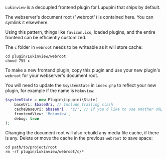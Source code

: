 `Lukinview` is a decoupled frontend plugin for Lupupini that ships by default.

The webserver's document root ("webroot") is contained here. You can symlink it elsewhere.

Using this pattern, things like `favicon.ico`, loaded plugins, and the entire frontend can be efficiently customized.

The `c` folder in `webroot` needs to be writeable as it will store cache:

```shell
cd plugin/Lukinview/webroot
chmod 755 c
```

To make a new frontend plugin, copy this plugin and use your new plugin's `webroot` for your webserver's document root.

You will need to update the `$systemState` in `index.php` to reflect your new plugin, for example if the name is `Mokuview`:

```php
$systemState = new Plugin\Lipupini\State(
	baseUri: $baseUri, // Include trailing slash
	cacheBaseUri: $baseUri . 'c/', // If you'd like to use another URL for static files (e.g. CDN), put that here
	frontendView: 'Mokuview',
	debug: true
);
```

Changing the document root will also rebuild any media file cache, if there is any. Delete or move the cache in the previous `webroot` to save space:

```shell
cd path/to/project/root
rm -rf plugin/Lukinview/webroot/c/*
```
